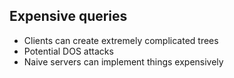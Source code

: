 ##  Expensive queries  <!-- .element: data-theme="ka-content" -->

- Clients can create extremely complicated trees
- Potential DOS attacks
- Naive servers can implement things expensively
